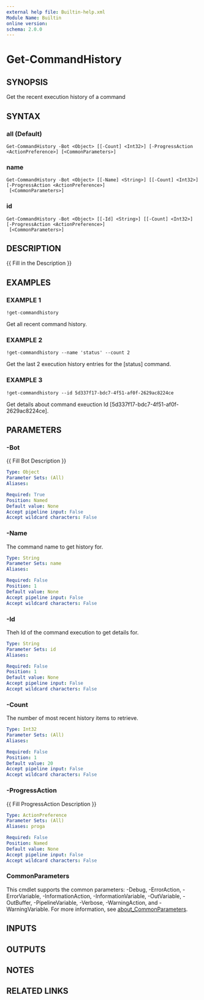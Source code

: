 ```yaml
---
external help file: Builtin-help.xml
Module Name: Builtin
online version:
schema: 2.0.0
---
```


# Get-CommandHistory

## SYNOPSIS
Get the recent execution history of a command

## SYNTAX

### all (Default)
```
Get-CommandHistory -Bot <Object> [[-Count] <Int32>] [-ProgressAction <ActionPreference>] [<CommonParameters>]
```

### name
```
Get-CommandHistory -Bot <Object> [[-Name] <String>] [[-Count] <Int32>] [-ProgressAction <ActionPreference>]
 [<CommonParameters>]
```

### id
```
Get-CommandHistory -Bot <Object> [[-Id] <String>] [[-Count] <Int32>] [-ProgressAction <ActionPreference>]
 [<CommonParameters>]
```

## DESCRIPTION
{{ Fill in the Description }}

## EXAMPLES

### EXAMPLE 1
```
!get-commandhistory
```

Get all recent command history.

### EXAMPLE 2
```
!get-commandhistory --name 'status' --count 2
```

Get the last 2 execution history entries for the \[status\] command.

### EXAMPLE 3
```
!get-commandhistory --id 5d337f17-bdc7-4f51-af0f-2629ac8224ce
```

Get details about command exeuction Id \[5d337f17-bdc7-4f51-af0f-2629ac8224ce\].

## PARAMETERS

### -Bot
{{ Fill Bot Description }}

```yaml
Type: Object
Parameter Sets: (All)
Aliases:

Required: True
Position: Named
Default value: None
Accept pipeline input: False
Accept wildcard characters: False
```

### -Name
The command name to get history for.

```yaml
Type: String
Parameter Sets: name
Aliases:

Required: False
Position: 1
Default value: None
Accept pipeline input: False
Accept wildcard characters: False
```

### -Id
Theh Id of the command execution to get details for.

```yaml
Type: String
Parameter Sets: id
Aliases:

Required: False
Position: 1
Default value: None
Accept pipeline input: False
Accept wildcard characters: False
```

### -Count
The number of most recent history items to retrieve.

```yaml
Type: Int32
Parameter Sets: (All)
Aliases:

Required: False
Position: 1
Default value: 20
Accept pipeline input: False
Accept wildcard characters: False
```

### -ProgressAction
{{ Fill ProgressAction Description }}

```yaml
Type: ActionPreference
Parameter Sets: (All)
Aliases: proga

Required: False
Position: Named
Default value: None
Accept pipeline input: False
Accept wildcard characters: False
```

### CommonParameters
This cmdlet supports the common parameters: -Debug, -ErrorAction, -ErrorVariable, -InformationAction, -InformationVariable, -OutVariable, -OutBuffer, -PipelineVariable, -Verbose, -WarningAction, and -WarningVariable. For more information, see [about_CommonParameters](http://go.microsoft.com/fwlink/?LinkID=113216).

## INPUTS

## OUTPUTS

## NOTES

## RELATED LINKS

